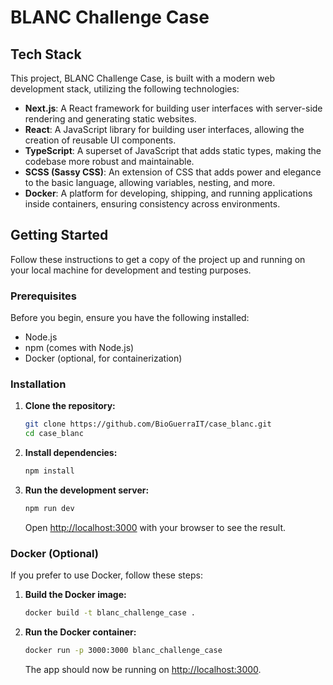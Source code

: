 # BLANC Challenge Case

## Tech Stack

This project, BLANC Challenge Case, is built with a modern web development stack, utilizing the following technologies:

- **Next.js**: A React framework for building user interfaces with server-side rendering and generating static websites.
- **React**: A JavaScript library for building user interfaces, allowing the creation of reusable UI components.
- **TypeScript**: A superset of JavaScript that adds static types, making the codebase more robust and maintainable.
- **SCSS (Sassy CSS)**: An extension of CSS that adds power and elegance to the basic language, allowing variables, nesting, and more.
- **Docker**: A platform for developing, shipping, and running applications inside containers, ensuring consistency across environments.

## Getting Started

Follow these instructions to get a copy of the project up and running on your local machine for development and testing purposes.

### Prerequisites

Before you begin, ensure you have the following installed:
- Node.js
- npm (comes with Node.js)
- Docker (optional, for containerization)

### Installation

1. **Clone the repository:**
   ```bash
   git clone https://github.com/BioGuerraIT/case_blanc.git
   cd case_blanc
   ```

2. **Install dependencies:**
   ```bash
   npm install
   ```

3. **Run the development server:**
   ```bash
   npm run dev
   ```
   Open [http://localhost:3000](http://localhost:3000) with your browser to see the result.

### Docker (Optional)

If you prefer to use Docker, follow these steps:

1. **Build the Docker image:**
   ```bash
   docker build -t blanc_challenge_case .
   ```

2. **Run the Docker container:**
   ```bash
   docker run -p 3000:3000 blanc_challenge_case
   ```
   The app should now be running on [http://localhost:3000](http://localhost:3000).
